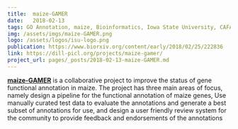 ```yaml
---
title:  maize-GAMER
date:   2018-02-13
tags: GO Annotation, maize, Bioinformatics, Iowa State University, CAFA
img: /assets/imgs/maize-GAMER.png
logo: /assets/logos/isu-logo.png
publication: https://www.biorxiv.org/content/early/2018/02/25/222836
link: https://dill-picl.org/projects/maize-gamer/
project_url: pages/_posts/2018-02-13-maize-GAMER.md
---
```


**[maize-GAMER](https://dill-picl.org/projects/maize-gamer/)** is a collaborative project to improve the status of gene functional annotation in maize. The project has three main areas of focus, namely design a pipeline for the functional annotation of maize genes, Use manually curated test data to evaluate the annotations and generate a best subset of annotations for use, and design a user friendly review system for the community to provide feedback and endorsements of the annotations
